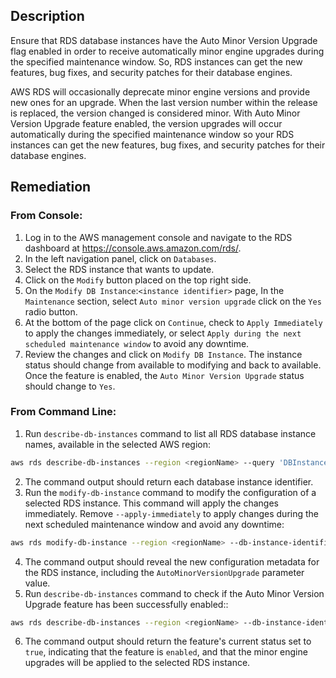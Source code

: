 ## Description

Ensure that RDS database instances have the Auto Minor Version Upgrade flag enabled in order to receive automatically minor engine upgrades during the specified maintenance window. So, RDS instances can get the new features, bug fixes, and security patches for their database engines.

AWS RDS will occasionally deprecate minor engine versions and provide new ones for an upgrade. When the last version number within the release is replaced, the version changed is considered minor. With Auto Minor Version Upgrade feature enabled, the version upgrades will occur automatically during the specified maintenance window so your RDS instances can get the new features, bug fixes, and security patches for their database engines.

## Remediation

### From Console:

1. Log in to the AWS management console and navigate to the RDS dashboard at https://console.aws.amazon.com/rds/.
2. In the left navigation panel, click on `Databases`.
3. Select the RDS instance that wants to update.
4. Click on the `Modify` button placed on the top right side.
5. On the `Modify DB Instance`:`<instance identifier>` page, In the `Maintenance` section, select `Auto minor version upgrade` click on the `Yes` radio button.
6. At the bottom of the page click on `Continue`, check to `Apply Immediately` to apply the changes immediately, or select `Apply during the next scheduled maintenance window` to avoid any downtime.
7. Review the changes and click on `Modify DB Instance`. The instance status should change from available to modifying and back to available. Once the feature is enabled, the `Auto Minor Version Upgrade` status should change to `Yes`.

### From Command Line:

1. Run `describe-db-instances` command to list all RDS database instance names, available in the selected AWS region:

```bash
aws rds describe-db-instances --region <regionName> --query 'DBInstances[*].DBInstanceIdentifier'
```

2. The command output should return each database instance identifier.
3. Run the `modify-db-instance` command to modify the configuration of a selected RDS instance. This command will apply the changes immediately. Remove `--apply-immediately` to apply changes during the next scheduled maintenance window and avoid any downtime:

```bash
aws rds modify-db-instance --region <regionName> --db-instance-identifier <dbInstanceIdentifier> --auto-minor-version-upgrade --apply-immediately
```

4. The command output should reveal the new configuration metadata for the RDS instance, including the `AutoMinorVersionUpgrade` parameter value.
5. Run `describe-db-instances` command to check if the Auto Minor Version Upgrade feature has been successfully enabled::

```bash
aws rds describe-db-instances --region <regionName> --db-instance-identifier <dbInstanceIdentifier> --query 'DBInstances[*].AutoMinorVersionUpgrade'
```

6. The command output should return the feature's current status set to `true`, indicating that the feature is `enabled`, and that the minor engine upgrades will be applied to the selected RDS instance.
